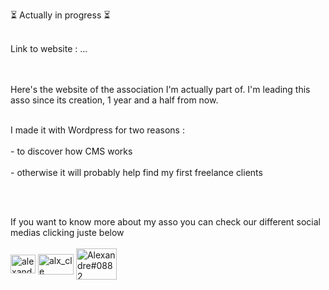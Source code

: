 ⏳ Actually in progress ⏳
<br></br>

Link to website : ...

<br></br>
Here's the website of the association I'm actually part of. I'm leading this asso since its creation, 1 year and a half from now.<br></br>

I made it with Wordpress for two reasons :<br></br> - to discover how CMS works
                                           <br></br>- otherwise it will probably help find my first freelance clients
                                          
<br></br>

                                           
                                           
If you want to know more about my asso you can check our different social medias clicking juste below 
<br></br>
<a href="https://www.linkedin.com/company/unis-pour-paris" target="blank"><img align="center" src="https://raw.githubusercontent.com/rahuldkjain/github-profile-readme-generator/master/src/images/icons/Social/linked-in-alt.svg" alt="alexandre-calonne" height="30" width="40" /></a>
<a href="https://www.instagram.com/unis_pour_paris/" target="blank"><img align="center" src="https://logos-world.net/wp-content/uploads/2020/06/Instagram-Logo.png" alt="alx_cle" height="33" width="57" /></a>
<a href="https://www.facebook.com/unispourparis.asso/" target="blank"><img align="center" src="https://logos-world.net/wp-content/uploads/2020/04/Facebook-Logo.png" alt="Alexandre#0882" height="50" width="65" /></a>
</p>
